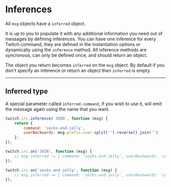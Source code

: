 # Inferences

All `msg` objects have a `inferred` object.

It is up to you to populate it with any additional information you need out of messages by defining inferences. You can have one inference for every Twitch command, they are defined in the instantiation options or dynamically using the `inference` method. All inference methods are syncronous, can only be defined once, and should return an object.

The object you return becomes `inferred` on the `msg` object. By default if you don't specify an inference or return an object then `inferred` is empty.

---
## Inferred type

A special parameter called `inferred.command`, if you wish to use it, will emit the message again using the name that you want.

```javascript
twitch.irc.inference('JOIN', function (msg) {
    return {
        command: 'socks-and-jelly',
        userBackwards: msg.prefix.user.split('').reverse().join('')
    };
});

twitch.irc.on('JOIN', function (msg) {
    // msg.inferred ~= { command: 'socks-and-jelly', userBackwards: 'cuqek' }
});

twitch.irc.on('socks-and-jelly', function (msg) {
    // msg.inferred ~= { command: 'socks-and-jelly', userBackwards: 'cuqek' }
});
```
